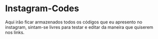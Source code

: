 # Instagram-Codes
Aqui irão ficar armazenados todos os códigos que eu apresento no instagram, sintam-se livres para testar e editar da maneira que quiserem nos links.
